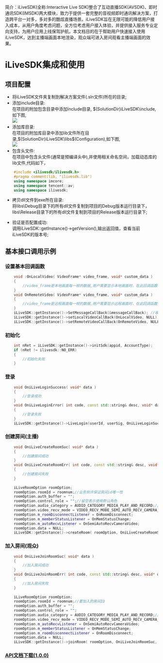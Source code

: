 ﻿
简介：iLiveSDK(全称:Interactive Live SDK)整合了互动直播SDK(AVSDK)、即时通讯SDK(IMSDK)两大模块，致力于提供一套完整的音视频即时通讯解决方案，打造跨平台一对多，多对多的酷炫直播场景。iLiveSDK旨在无限可能的降低用户接入成本，从用户角度考虑问题，全方位考虑用户接入体验，并提供接入服务专业定向支持，为用户应用上线保驾护航，本文档目的在于帮助用户快速接入使用iLiveSDK，达到主播端画面本地渲染，观众端可进入房间观看主播端画面的效果。

# iLiveSDK集成和使用
## 项目配置
- 将iLiveSDK文件夹复制到解决方案文件(.sln文件)所在的目录;
- 添加include目录:<br/>
	在项目的附加包含目录中添加include目录, $(SolutionDir)iLiveSDK\include,如下图,<br/>
![](http://mc.qcloudimg.com/static/img/3ab82b780f87b8749813f028a904ea0e/image.png)
- 添加库目录:<br/>
	在项目的附加库目录中添加lib文件所在目录,$(SolutionDir)iLiveSDK\libs\$(Configuration),如下图,<br/>
![](http://mc.qcloudimg.com/static/img/0fbd938dbbf189c40e195cb60689baf4/image.png)
- 包含头文件:<br/>
	在项目中包含头文件(通常是预编译头中),并使用相关命名空间，加载动态库的lib文件,代码如下，

```C++
	#include <ilivesdk/ilivesdk.h>
	#pragma comment(lib, "ilivesdk.lib")
	using namespace imcore;
	using namespace tencent::av;
	using namespace ilivesdk;
```

- 拷贝dll文件到exe所在目录:<br/>
	将libs\Debug目录下的所有dll文件复制到项目的Debug版本运行目录下，libs\Release目录下的所有dll文件复制到项目的Release版本运行目录下;

- 验证是否配置成功:<br/>
	调用iLiveSDK::getInstance()->getVersion(),输出返回值，查看当前iLiveSDK的版本号;

## 基本接口调用示例
### 设置基本回调函数
```c++
	void :OnLocalVideo( VideoFrame* video_frame, void* custom_data )
	{
		//video_frame是本地画面每一帧的数据,用户需要显示本地画面时，在此回调函数中做渲染，渲染代码可参考随心播;
	}
	void OnRemoteVideo( VideoFrame* video_frame, void* custom_data )
	{
		//video_frame是远程画面每一帧的数据,用户需要显示远程画面时，在此回调函数中做渲染，渲染代码可参考随心播;
	}
	iLiveSDK::getInstance()->SetMessageCallBack(&messageCallBack); //收到IM消息的回调;
	iLiveSDK::getInstance()->setLocalVideoCallBack(OnLocalVideo, NULL); //设置本地视频的回调函数;
	iLiveSDK::getInstance()->setRemoteVideoCallBack(OnRemoteVideo, NULL); //设置远程视频的回调函数;
```
### 初始化
```c++
	int nRet = iLiveSDK::getInstance()->initSdk(appid, AccountType);
	if (nRet != ilivesdk::NO_ERR)
	{
		//初始化失败
	}
```
### 登录
```c++
	void OniLiveLoginSuccess( void* data )
	{
		//登录成功
	}
	void OniLiveLoginError( int code, const std::string& desc, void* data )
	{
		//登录失败
	}
	iLiveSDK::getInstance()->LiveLogin(userId, userSig, OniLiveLoginSuccess, OniLiveLoginError, NULL);
```
### 创建房间(主播)
```c++
	void OniLiveCreateRoomSuc( void* data )
	{
		//创建房间成功
	}
	void OniLiveCreateRoomErr( int code, const std::string& desc, void* data )
	{
		//创建房间失败
	}
	
	iLiveRoomOption roomOption;
	roomOption.roomId = roomnum;//业务侧许保证房间id唯一性
	roomOption.auth_buffer = "";
	roomOption.control_role = "";//留空表示使用默认角色
	roomOption.audio_category = AUDIO_CATEGORY_MEDIA_PLAY_AND_RECORD;//直播场景
	roomOption.video_recv_mode = VIDEO_RECV_MODE_SEMI_AUTO_RECV_CAMERA_VIDEO; //半自动模式
	roomOption.m_roomDisconnectListener = OnRoomDisconnect;
	roomOption.m_memberStatusListener = OnMemStatusChange;
	roomOption.m_autoRecvListener = OnSemiAutoRecvCameraVideo;
	roomOption.data = NULL;
	iLiveSDK::getInstance()->createRoom( roomOption, OniLiveCreateRoomSuc, OniLiveCreateRoomErr, NULL );
```
### 加入房间(观众)
```c++
	void OniLiveJoinRoomSuc( void* data )
	{
		//加入房间成功
	}
	void OniLiveJoinRoomErr( int code, const std::string& desc, void* data )
	{
		//加入房间失败
	}
	
	iLiveRoomOption roomOption;
	roomOption.roomId = roomnum;//要加入的房间ID	
	roomOption.auth_buffer = "";
	roomOption.control_role = "";
	roomOption.audio_category = AUDIO_CATEGORY_MEDIA_PLAY_AND_RECORD;//直播场景
	roomOption.video_recv_mode = VIDEO_RECV_MODE_SEMI_AUTO_RECV_CAMERA_VIDEO; //半自动模式
	roomOption.m_autoRecvListener = OnSemiAutoRecvCameraVideo;
	roomOption.m_memberStatusListener = OnMemStatusChange;
	roomOption.m_roomDisconnectListener = OnRoomDisconnect;
	roomOption.data = NULL;
	iLiveSDK::getInstance()->joinRoom( roomOption, OniLiveJoinRoomSuc, OniLiveJoinRoomErr, NULL );
```

### [API文档下载(1.0.0)](https://github.com/zhaoyang21cn/iLiveSDK_PC_Demos/blob/master/doc/ILiveSDK.chm)

